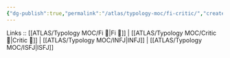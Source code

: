```yaml
---
{"dg-publish":true,"permalink":"/atlas/typology-moc/fi-critic/","created":"2023-01-05T12:02:26.450+01:00","updated":"2023-03-08T19:09:23.750+01:00"}
---
```


Links :: [[ATLAS/Typology MOC/Fi 🔱\|Fi 🔱]] | [[ATLAS/Typology MOC/Critic 🤔\|Critic 🤔]] | [[ATLAS/Typology MOC/INFJ\|INFJ]] | [[ATLAS/Typology MOC/ISFJ\|ISFJ]]
